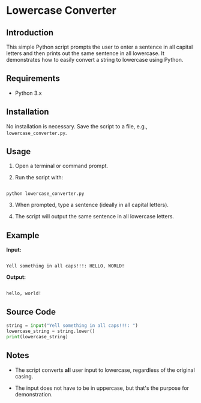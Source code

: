 # Lowercase Converter

## Introduction

This simple Python script prompts the user to enter a sentence in all capital letters and then prints out the same sentence in all lowercase. It demonstrates how to easily convert a string to lowercase using Python.

## Requirements

- Python 3.x

## Installation

No installation is necessary. Save the script to a file, e.g., `lowercase_converter.py`.

## Usage

1. Open a terminal or command prompt.

2. Run the script with:

```

python lowercase_converter.py

```

3. When prompted, type a sentence (ideally in all capital letters).

4. The script will output the same sentence in all lowercase letters.

## Example

**Input:**

```

Yell something in all caps!!!: HELLO, WORLD!

```

**Output:**

```

hello, world!

```

## Source Code

```python
string = input("Yell something in all caps!!!: ")
lowercase_string = string.lower()
print(lowercase_string)
```

## Notes

- The script converts **all** user input to lowercase, regardless of the original casing.

- The input does not have to be in uppercase, but that's the purpose for demonstration.
